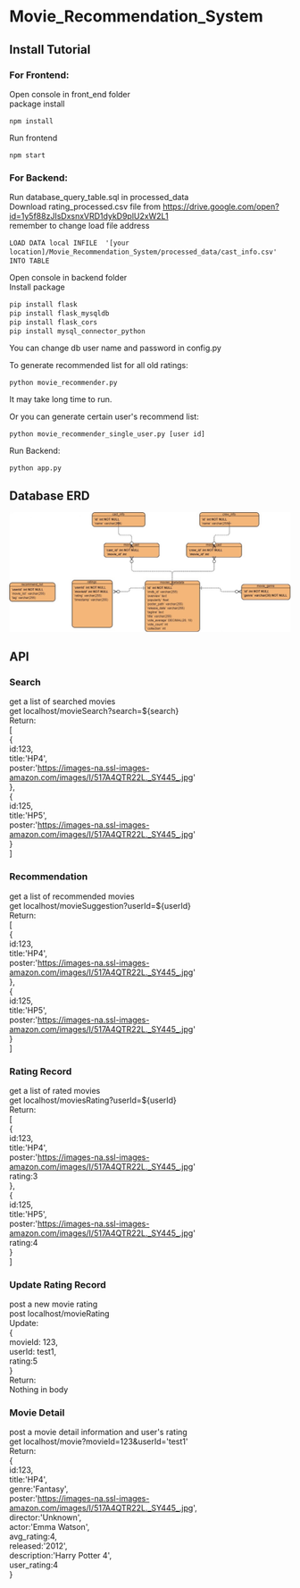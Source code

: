 # Movie_Recommendation_System

## Install Tutorial
### For Frontend:   
Open console in front_end folder   
package install
```
npm install 
```
Run frontend
```
npm start
```
### For Backend:
Run database_query_table.sql in processed_data   
Download rating_processed.csv file from https://drive.google.com/open?id=1y5f88zJIsDxsnxVRD1dykD9plU2xW2L1   
remember to change load file address     
```
LOAD DATA local INFILE  '[your location]/Movie_Recommendation_System/processed_data/cast_info.csv' INTO TABLE 
```
Open console in backend folder   
Install package
```
pip install flask
pip install flask_mysqldb
pip install flask_cors
pip install mysql_connector_python
```

You can change db user name and password in config.py

To generate recommended list for all old ratings:
```
python movie_recommender.py
```
It may take long time to run.   
   
Or you can generate certain user's recommend list:
```
python movie_recommender_single_user.py [user id]
```
Run Backend:
```
python app.py
```


## Database ERD   
![Database ERD](https://github.com/robert4213/Movie_Recommendation_System/blob/master/SQL_ERD.jpg)



## API  
### Search   
get a list of searched movies   
get localhost/movieSearch?search=${search}   
Return:   
[   
    {   
        id:123,   
        title:'HP4',   
        poster:'https://images-na.ssl-images-amazon.com/images/I/517A4QTR22L._SY445_.jpg'   
    },   
    {   
        id:125,   
        title:'HP5',   
        poster:'https://images-na.ssl-images-amazon.com/images/I/517A4QTR22L._SY445_.jpg'   
    }   
]  

### Recommendation
get a list of recommended movies   
get localhost/movieSuggestion?userId=${userId}   
Return:   
[   
    {   
        id:123,   
        title:'HP4',   
        poster:'https://images-na.ssl-images-amazon.com/images/I/517A4QTR22L._SY445_.jpg'   
    },   
    {   
        id:125,   
        title:'HP5',   
        poster:'https://images-na.ssl-images-amazon.com/images/I/517A4QTR22L._SY445_.jpg'   
    }   
]  


### Rating Record
get a list of rated movies   
get localhost/moviesRating?userId=${userId}   
Return:   
[   
    {   
        id:123,   
        title:'HP4',   
        poster:'https://images-na.ssl-images-amazon.com/images/I/517A4QTR22L._SY445_.jpg'   
        rating:3   
    },   
    {   
        id:125,   
        title:'HP5',   
        poster:'https://images-na.ssl-images-amazon.com/images/I/517A4QTR22L._SY445_.jpg'   
        rating:4    
    }   
]  

### Update Rating Record
post a new movie rating   
post localhost/movieRating   
Update:   
{   
    movieId: 123,   
    userId: test1,   
    rating:5   
}   
Return:   
Nothing in body   


### Movie Detail
post a movie detail information and user's rating   
get localhost/movie?movieId=123&userId='test1'  
Return:  
{   
    id:123,   
    title:'HP4',   
    genre:'Fantasy',   
    poster:'https://images-na.ssl-images-amazon.com/images/I/517A4QTR22L._SY445_.jpg',   
    director:'Unknown',   
    actor:'Emma Watson',   
    avg_rating:4,   
    released:'2012',   
    description:'Harry Potter 4',    
    user_rating:4    
}   
